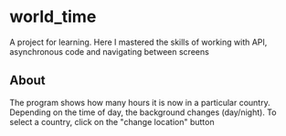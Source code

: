 # world_time

A project for learning. Here I mastered the skills of working with  API, asynchronous code and navigating between screens

## About

The program shows how many hours it is now in a particular country. Depending on the time of day, the background changes (day/night). To select a country, click on the "change location" button

